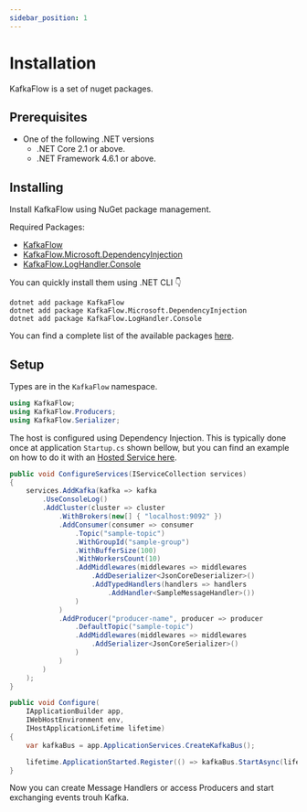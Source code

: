 ```yaml
---
sidebar_position: 1
---
```



# Installation

KafkaFlow is a set of nuget packages.

## Prerequisites

 - One of the following .NET versions
   - .NET Core 2.1 or above.
   - .NET Framework 4.6.1 or above.


## Installing


Install KafkaFlow using NuGet package management.

Required Packages:
 - [KafkaFlow](https://www.nuget.org/packages/KafkaFlow/)
 - [KafkaFlow.Microsoft.DependencyInjection](https://www.nuget.org/packages/KafkaFlow.Microsoft.DependencyInjection/)
 - [KafkaFlow.LogHandler.Console](https://www.nuget.org/packages/KafkaFlow.LogHandler.Console/)

You can quickly install them using .NET CLI 👇
```shell
dotnet add package KafkaFlow
dotnet add package KafkaFlow.Microsoft.DependencyInjection
dotnet add package KafkaFlow.LogHandler.Console
```

You can find a complete list of the available packages [here](packages.md).


## Setup

Types are in the `KafkaFlow` namespace.

```csharp
using KafkaFlow;
using KafkaFlow.Producers;
using KafkaFlow.Serializer;
```

The host is configured using Dependency Injection. This is typically done once at application `Startup.cs` shown bellow, but you can find an example on how to do it with an [Hosted Service here](create-your-first-application.md).

```csharp
public void ConfigureServices(IServiceCollection services)
{
    services.AddKafka(kafka => kafka
        .UseConsoleLog()
        .AddCluster(cluster => cluster
            .WithBrokers(new[] { "localhost:9092" })
            .AddConsumer(consumer => consumer
                .Topic("sample-topic")
                .WithGroupId("sample-group")
                .WithBufferSize(100)
                .WithWorkersCount(10)
                .AddMiddlewares(middlewares => middlewares
                    .AddDeserializer<JsonCoreDeserializer>()
                    .AddTypedHandlers(handlers => handlers
                        .AddHandler<SampleMessageHandler>())
                )
            )
            .AddProducer("producer-name", producer => producer
                .DefaultTopic("sample-topic")
                .AddMiddlewares(middlewares => middlewares
                    .AddSerializer<JsonCoreSerializer>()
                )
            )
        )
    );
}

public void Configure(
    IApplicationBuilder app,
    IWebHostEnvironment env,
    IHostApplicationLifetime lifetime)
{
    var kafkaBus = app.ApplicationServices.CreateKafkaBus();

    lifetime.ApplicationStarted.Register(() => kafkaBus.StartAsync(lifetime.ApplicationStopped));
}
```

Now you can create Message Handlers or access Producers and start exchanging events trouh Kafka.


